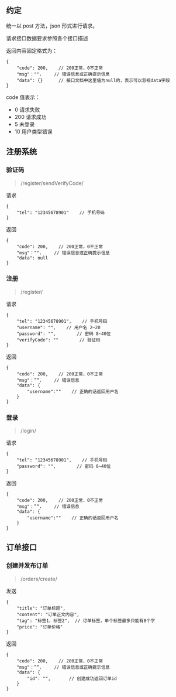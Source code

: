 ## 约定

统一以 post 方法，json 形式进行请求。

请求接口数据要求参照各个接口描述

返回内容固定格式为：

````
{
    "code": 200,    // 200正常，0不正常
    "msg"：""，    // 错误信息或正确提示信息
    "data": {}      // 接口文档中这里值为null的，表示可以忽视data字段
}
````

code 值表示：

* 0 请求失败
* 200 请求成功
* 5 未登录
* 10 用户类型错误


## 注册系统

### 验证码

> /register/sendVerifyCode/

请求

```
{
    "tel": "12345678901"    // 手机号码
}
```


返回

````
{
    "code": 200,    // 200正常，0不正常
    "msg"：""，    // 错误信息或正确提示信息
    "data": null
}
````


### 注册

> /register/

请求

```
{
    "tel": "12345678901",    // 手机号码
    "username": "",    // 用户名 2~20
    "password": "",        // 密码 8~40位
    "verifyCode": ""        // 验证码
}
```


返回

````
{
    "code": 200,    // 200正常，0不正常
    "msg"：”“，    // 错误信息
    "data": {
        "username":""    // 正确的话返回用户名
    }
}
````

### 登录

> /login/


请求

```
{
    "tel": "12345678901",    // 手机号码
    "password": "",        // 密码 8~40位
}
```

返回

````
{
    "code": 200,    // 200正常，0不正常
    "msg"：”“，    // 错误信息
    "data": {
        "username":""    // 正确的话返回用户名
    }
}
````

## 订单接口

### 创建并发布订单

> /orders/create/

发送

```
{
    "title": "订单标题",
    "content": "订单正文内容",
    "tag": "标签1，标签2",  // 订单标签，单个标签最多只能有8个字
    "price": "订单价格"
}
```

返回

````
{
    "code": 200,    // 200正常，0不正常
    "msg"：”“，    // 错误信息或正确提示信息
    "data": {
        "id": "",       // 创建成功返回订单id
    }
}
````
